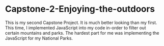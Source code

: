 # Capstone-2-Enjoying-the-outdoors
This is my second Capstone Project. It is much better looking than my first. This time, I implemented JavaScript into my code 
in-order to filter out certain mountains and parks. The hardest part for me was implementing the JavaScript for my National Parks.
